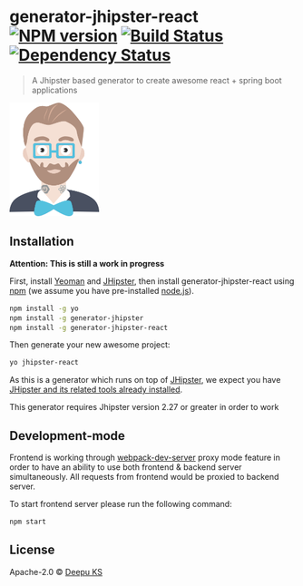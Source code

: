 # generator-jhipster-react [![NPM version][npm-image]][npm-url] [![Build Status][travis-image]][travis-url] [![Dependency Status][daviddm-image]][daviddm-url]
> A Jhipster based generator to create awesome react + spring boot applications

<img src="./logo-jhipster-react.png" height="200px" alt="jhipster-react logo" />

## Installation

**Attention: This is still a work in progress**

First, install [Yeoman](http://yeoman.io) and [JHipster](http://jhipster.github.io/), then install generator-jhipster-react using [npm](https://www.npmjs.com/) (we assume you have pre-installed [node.js](https://nodejs.org/)).

```bash
npm install -g yo
npm install -g generator-jhipster
npm install -g generator-jhipster-react
```

Then generate your new awesome project:

```bash
yo jhipster-react
```
As this is a generator which runs on top of [JHipster](http://jhipster.github.io/), we expect you have [JHipster and its related tools already installed](http://jhipster.github.io/installation.html).

This generator requires Jhipster version 2.27 or greater in order to work

## Development-mode

Frontend is working through [webpack-dev-server](webpack-dev-server-url) proxy mode feature in order to have an ability to use both frontend & backend server simultaneously. All requests from frontend would be proxied to backend server.

To start frontend server please run the following command:

```bash
npm start
```

## License

Apache-2.0 © [Deepu KS](http://deepu105.github.io)


[webpack-dev-server-url]: https://webpack.github.io/docs/webpack-dev-server.html
[npm-image]: https://badge.fury.io/js/generator-jhipster-react.svg
[npm-url]: https://npmjs.org/package/generator-jhipster-react
[travis-image]: https://travis-ci.org/deepu105/generator-jhipster-react.svg?branch=master
[travis-url]: https://travis-ci.org/deepu105/generator-jhipster-react
[daviddm-image]: https://david-dm.org/hipster-labs/generator-jhipster-react.svg?theme=shields.io
[daviddm-url]: https://david-dm.org/hipster-labs/generator-jhipster-react
